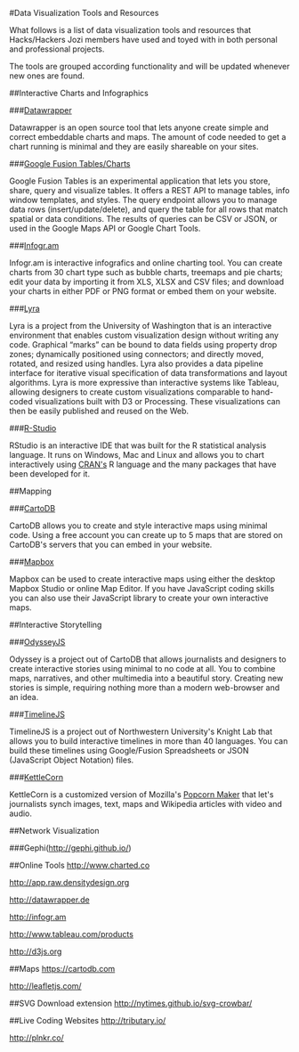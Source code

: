 #Data Visualization Tools and Resources

What follows is a list of data visualization tools and resources that Hacks/Hackers Jozi members have used and toyed with in both personal and professional projects. 

The tools are grouped according functionality and will be updated whenever new ones are found.

##Interactive Charts and Infographics

###[Datawrapper](https://datawrapper.de/)

Datawrapper is an open source tool that lets anyone create simple and correct embeddable charts and maps. The amount of code needed to get a chart running is minimal and they are easily shareable on your sites.

###[Google Fusion Tables/Charts](https://developers.google.com/fusiontables/)

Google Fusion Tables is an experimental application that lets you store, share, query and visualize tables. It offers a REST API to manage tables, info window templates, and styles. The query endpoint allows you to manage data rows (insert/update/delete), and query the table for all rows that match spatial or data conditions. The results of queries can be CSV or JSON, or used in the Google Maps API or Google Chart Tools. 

###[Infogr.am](http://infogr.am/)

Infogr.am is interactive infografics and online charting tool. You can create charts from 30 chart type such as bubble charts, treemaps and pie charts; edit your data by importing it from XLS, XLSX and CSV files; and download your charts in either PDF or PNG format or embed them on your website.

###[Lyra](http://idl.cs.washington.edu/projects/lyra/)

Lyra is a project from the University of Washington that is an interactive environment that enables custom visualization design without writing any code. Graphical “marks” can be bound to data fields using property drop zones; dynamically positioned using connectors; and directly moved, rotated, and resized using handles. Lyra also provides a data pipeline interface for iterative visual specification of data transformations and layout algorithms. Lyra is more expressive than interactive systems like Tableau, allowing designers to create custom visualizations comparable to hand-coded visualizations built with D3 or Processing. These visualizations can then be easily published and reused on the Web.

###[R-Studio](http://www.rstudio.com/)

RStudio is an interactive IDE that was built for the R statistical analysis language. It runs on Windows, Mac and Linux and allows you to chart interactively using [CRAN's](http://cran.r-project.org/) R language and the many packages that have been developed for it.

##Mapping

###[CartoDB](http://cartodb.com/)

CartoDB allows you to create and style interactive maps using minimal code. Using a free account you can create up to 5 maps that are stored on CartoDB's servers that you can embed in your website.

###[Mapbox](https://www.mapbox.com/)

Mapbox can be used to create interactive maps using either the desktop Mapbox Studio or online Map Editor. If you have JavaScript coding skills you can also use their JavaScript library to create your own interactive maps.

##Interactive Storytelling

###[OdysseyJS](http://cartodb.github.io/odyssey.js/)

Odyssey is a project out of CartoDB that allows journalists and designers to create interactive stories using minimal to no code at all. You to combine maps, narratives, and other multimedia into a beautiful story. Creating new stories is simple, requiring nothing more than a modern web-browser and an idea. 

###[TimelineJS](http://timeline.knightlab.com/)

TimelineJS is a project out of Northwestern University's Knight Lab that allows you to build interactive timelines in more than 40 languages. You can build these timelines using Google/Fusion Spreadsheets or JSON (JavaScript Object Notation) files.

###[KettleCorn](http://kettlecorn-edit.innovation-series.com/)

KettleCorn is a customized version of Mozilla's [Popcorn Maker](https://popcorn.webmaker.org/) that let's journalists synch images, text, maps and Wikipedia articles with video and audio.

##Network Visualization

###Gephi(http://gephi.github.io/)


##Online Tools
http://www.charted.co

http://app.raw.densitydesign.org

http://datawrapper.de

http://infogr.am

http://www.tableau.com/products 

http://d3js.org 

##Maps
https://cartodb.com 

http://leafletjs.com/


##SVG Download extension 
http://nytimes.github.io/svg-crowbar/ 

##Live Coding Websites 
http://tributary.io/ 

http://plnkr.co/
